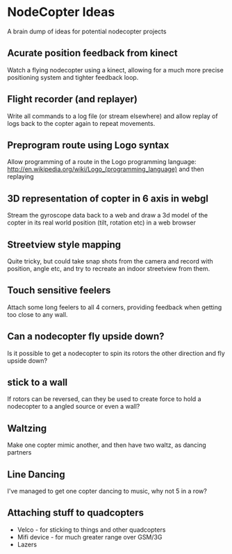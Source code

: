 # NodeCopter Ideas

A brain dump of ideas for potential nodecopter projects

## Acurate position feedback from kinect

Watch a flying nodecopter using a kinect, allowing for a much more precise positioning system and tighter feedback loop.

## Flight recorder (and replayer)

Write all commands to a log file (or stream elsewhere) and allow replay of logs back to the copter again to repeat movements.

## Preprogram route using Logo syntax

Allow programming of a route in the Logo programming language: http://en.wikipedia.org/wiki/Logo_(programming_language) and then replaying

## 3D representation of copter in 6 axis in webgl

Stream the gyroscope data back to a web and draw a 3d model of the copter in its real world position (tilt, rotation etc) in a web browser

## Streetview style mapping

Quite tricky, but could take snap shots from the camera and record with position, angle etc, and try to recreate an indoor streetview from them.

## Touch sensitive feelers

Attach some long feelers to all 4 corners, providing feedback when getting too close to any wall.

## Can a nodecopter fly upside down?

Is it possible to get a nodecopter to spin its rotors the other direction and fly upside down?

## stick to a wall

If rotors can be reversed, can they be used to create force to hold a nodecopter to a angled source or even a wall?

## Waltzing

Make one copter mimic another, and then have two waltz, as dancing partners

## Line Dancing

I've managed to get one copter dancing to music, why not 5 in a row?

## Attaching stuff to quadcopters

- Velco - for sticking to things and other quadcopters
- Mifi device - for much greater range over GSM/3G
- Lazers

